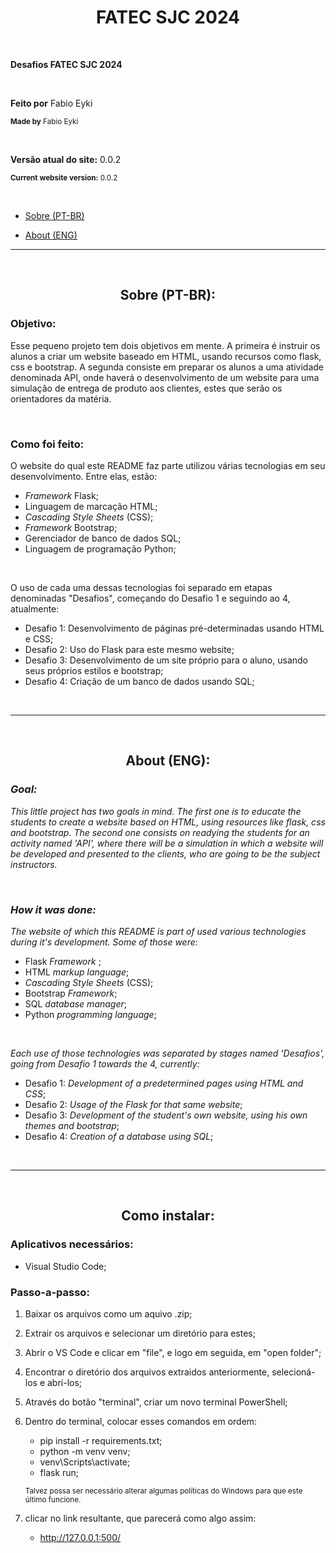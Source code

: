 <h1 align="center">FATEC SJC 2024</h1>

<br>

**Desafios FATEC SJC 2024**

<br>

**Feito por** Fabio Eyki

<sup>**Made by** Fabio Eyki</sup>

<br>

**Versão atual do site:** 0.0.2

<sup>**Current website version:** 0.0.2</sup>

<br>

- [Sobre (PT-BR)](https://github.com/llWinter1z/Desafios-3semestre-FATEC-2024/blob/Desafio-4-0.0.2/README.md#sobre-pt-br)

- [About (ENG)](https://github.com/llWinter1z/Desafios-3semestre-FATEC-2024/blob/Desafio-4-0.0.2/README.md#about-eng)

------------------

<br>

<h2 align="center">Sobre (PT-BR):</h2>

### **Objetivo:**

Esse pequeno projeto tem dois objetivos em mente. A primeira é instruir os alunos a criar um website baseado em HTML, usando recursos como flask, css e bootstrap. A segunda consiste em preparar os alunos a uma atividade denominada API, onde haverá o desenvolvimento de um website para uma simulação de entrega de produto aos clientes, estes que serão os orientadores da matéria.

<br>

### **Como foi feito:**

O website do qual este README faz parte utilizou várias tecnologias em seu desenvolvimento. Entre elas, estão:

* _Framework_ Flask;
* Linguagem de marcação HTML;
* _Cascading Style Sheets_ (CSS);
* _Framework_ Bootstrap;
* Gerenciador de banco de dados SQL;
* Linguagem de programação Python;

<br>

O uso de cada uma dessas tecnologias foi separado em etapas denominadas "Desafios", começando do Desafio 1 e seguindo ao 4, atualmente:

* Desafio 1: Desenvolvimento de páginas pré-determinadas usando HTML e CSS;
* Desafio 2: Uso do Flask para este mesmo website;
* Desafio 3: Desenvolvimento de um site próprio para o aluno, usando seus próprios estilos e bootstrap;
* Desafio 4: Criação de um banco de dados usando SQL;

<br>

------------------------------------

<br>

<h2 align="center">About (ENG):</h2>

### **_Goal:_**

_This little project has two goals in mind. The first one is to educate the students to create a website based on HTML, using resources like flask, css and bootstrap. The second one consists on readying the students for an activity named 'API', where there will be a simulation in which a website will be developed and presented to the clients, who are going to be the subject instructors._

<br>

### **_How it was done:_**

_The website of which this README is part of used various technologies during it's development. Some of those were:_

* Flask _Framework_ ;
* HTML _markup language_;
* _Cascading Style Sheets_ (CSS);
* Bootstrap _Framework_;
* SQL _database manager_;
* Python _programming language_;

<br>

_Each use of those technologies was separated by stages named 'Desafios', going from Desafio 1 towards the 4, currently:_

* Desafio 1: _Development of a predetermined pages using HTML and CSS_;
* Desafio 2: _Usage of the Flask for that same website_;
* Desafio 3: _Development of the student's own website, using his own themes and bootstrap_;
* Desafio 4: _Creation of a database using SQL_;

<br>

------------------------------------

<br>

<h2 align="center">Como instalar:</h2>

### **Aplicativos necessários:**

* Visual Studio Code;

### **Passo-a-passo:**
1. Baixar os arquivos como um aquivo .zip;
2. Extrair os arquivos e selecionar um diretório para estes;
3. Abrir o VS Code e clicar em "file", e logo em seguida, em "open folder";
4. Encontrar o diretório dos arquivos extraidos anteriormente, selecioná-los e abri-los;
5. Através do botão "terminal", criar um novo terminal PowerShell;
6. Dentro do terminal, colocar esses comandos em ordem:
     * pip install -r requirements.txt;
     * python -m venv venv;
     * venv\Scripts\activate;
     * flask run;

      <sup>Talvez possa ser necessário alterar algumas políticas do Windows para que este último funcione.</sup>
7. clicar no link resultante, que parecerá como algo assim:
     * http://127.0.0.1:500/

